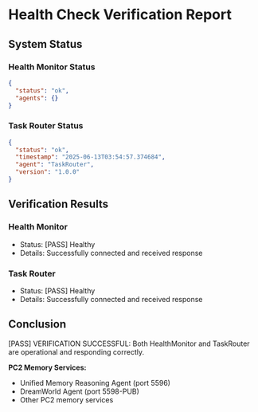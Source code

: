 # Health Check Verification Report

## System Status

### Health Monitor Status
```json
{
  "status": "ok",
  "agents": {}
}
```

### Task Router Status
```json
{
  "status": "ok",
  "timestamp": "2025-06-13T03:54:57.374684",
  "agent": "TaskRouter",
  "version": "1.0.0"
}
```

## Verification Results

### Health Monitor
- Status: [PASS] Healthy
- Details: Successfully connected and received response

### Task Router
- Status: [PASS] Healthy
- Details: Successfully connected and received response

## Conclusion
[PASS] VERIFICATION SUCCESSFUL: Both HealthMonitor and TaskRouter are operational and responding correctly.

**PC2 Memory Services:**
- Unified Memory Reasoning Agent (port 5596)
- DreamWorld Agent (port 5598-PUB)
- Other PC2 memory services
